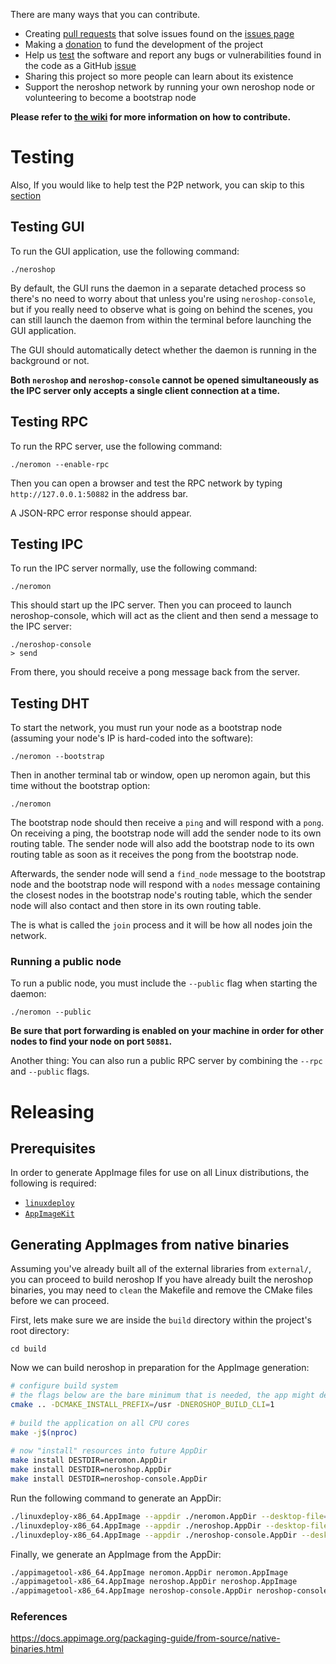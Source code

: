 There are many ways that you can contribute.

- Creating [pull requests](https://github.com/larteyoh/testshop/pulls) that solve issues found on the [issues page](https://github.com/larteyoh/testshop/issues)
- Making a [donation](https://github.com/larteyoh/testshop#donations) to fund the development of the project
- Help us [test](#testing) the software and report any bugs or vulnerabilities found in the code as a GitHub [issue](https://github.com/larteyoh/testshop/issues)
- Sharing this project so more people can learn about its existence
- Support the neroshop network by running your own neroshop node or volunteering to become a bootstrap node

**Please refer to [the wiki](https://github.com/larteyoh/testshop/wiki/FAQ#how-can-i-contribute-to-neroshop-if-i-dont-know-c-or-c) for more information on how to contribute.**



# Testing
Also, If you would like to help test the P2P network, you can skip to this [section](#testing-dht)

## Testing GUI
To run the GUI application, use the following command:
```
./neroshop
```
By default, the GUI runs the daemon in a separate detached process so there's no need to worry about that unless you're using `neroshop-console`, but if you really need to observe what is going on behind the scenes, you can still launch the daemon from within the terminal before launching the GUI application.

The GUI should automatically detect whether the daemon is running in the background or not.

**Both `neroshop` and `neroshop-console` cannot be opened simultaneously as the IPC server only accepts a single client connection at a time.**



## Testing RPC

To run the RPC server, use the following command:
```
./neromon --enable-rpc
```

Then you can open a browser and test the RPC network by typing `http://127.0.0.1:50882` in the address bar.

A JSON-RPC error response should appear.



## Testing IPC

To run the IPC server normally, use the following command:
```
./neromon
```
This should start up the IPC server. Then you can proceed to launch neroshop-console, which will act as the client and then send a message to the IPC server:
```
./neroshop-console
> send
```

From there, you should receive a pong message back from the server.



## Testing DHT

To start the network, you must run your node as a bootstrap node (assuming your node's IP is hard-coded into the software):
```
./neromon --bootstrap
```
Then in another terminal tab or window, open up neromon again, but this time without the bootstrap option:
```
./neromon
```

The bootstrap node should then receive a `ping` and will respond with a `pong`. On receiving a ping, the bootstrap node will add the sender node to its own routing table. The sender node will also add the bootstrap node to its own routing table as soon as it receives the pong from the bootstrap node.

Afterwards, the sender node will send a `find_node` message to the bootstrap node and the bootstrap node will respond with a `nodes` message containing the closest nodes in the bootstrap node's routing table, which the sender node will also contact and then store in its own routing table.

The is what is called the `join` process and it will be how all nodes join the network.


### Running a public node
To run a public node, you must include the `--public` flag when starting the daemon:
```
./neromon --public
```

**Be sure that port forwarding is enabled on your machine in order for other nodes to find your node on port `50881`.**

Another thing: You can also run a public RPC server by combining the `--rpc` and `--public` flags.



# Releasing
## Prerequisites
In order to generate AppImage files for use on all Linux distributions, the following is required:
- [`linuxdeploy`](https://github.com/linuxdeploy/linuxdeploy/releases)
- [`AppImageKit`](https://github.com/AppImage/AppImageKit/releases)


## Generating AppImages from native binaries
Assuming you've already built all of the external libraries from `external/`, you can proceed to build neroshop
If you have already built the neroshop binaries, you may need to `clean` the Makefile and remove the CMake files before we can proceed.

First, lets make sure we are inside the `build` directory within the project's root directory:
```
cd build
```

Now we can build neroshop in preparation for the AppImage generation:
```sh
# configure build system
# the flags below are the bare minimum that is needed, the app might define additional variables that might have to be set
cmake .. -DCMAKE_INSTALL_PREFIX=/usr -DNEROSHOP_BUILD_CLI=1
 
# build the application on all CPU cores
make -j$(nproc)
 
# now "install" resources into future AppDir
make install DESTDIR=neromon.AppDir
make install DESTDIR=neroshop.AppDir
make install DESTDIR=neroshop-console.AppDir
```

Run the following command to generate an AppDir:
```sh
./linuxdeploy-x86_64.AppImage --appdir ./neromon.AppDir --desktop-file=../assets/neromon.desktop
./linuxdeploy-x86_64.AppImage --appdir ./neroshop.AppDir --desktop-file=../assets/neroshop.desktop
./linuxdeploy-x86_64.AppImage --appdir ./neroshop-console.AppDir --desktop-file=../assets/neroshop-console.desktop
```

Finally, we generate an AppImage from the AppDir:
```sh
./appimagetool-x86_64.AppImage neromon.AppDir neromon.AppImage
./appimagetool-x86_64.AppImage neroshop.AppDir neroshop.AppImage
./appimagetool-x86_64.AppImage neroshop-console.AppDir neroshop-console.AppImage
```

### References
https://docs.appimage.org/packaging-guide/from-source/native-binaries.html


